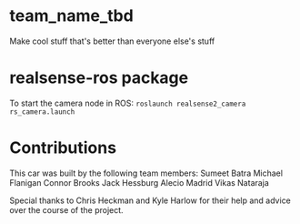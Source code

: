 # team_name_tbd
Make cool stuff that's better than everyone else's stuff 


# realsense-ros package 
To start the camera node in ROS: 
```roslaunch realsense2_camera rs_camera.launch```

# Contributions
This car was built by the following team members:
Sumeet Batra
Michael Flanigan
Connor Brooks
Jack Hessburg
Alecio Madrid
Vikas Nataraja

Special thanks to Chris Heckman and Kyle Harlow for their help and advice over the course of the project.
